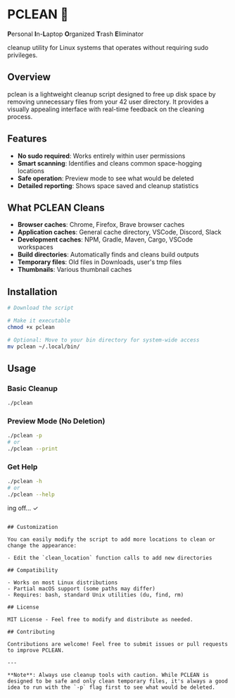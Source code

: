 # PCLEAN 🚀

**P**ersonal **I**n-**L**aptop **O**rganized **T**rash **E**liminator

cleanup utility for Linux systems that operates without requiring sudo privileges.

## Overview

pclean is a lightweight cleanup script designed to free up disk space by removing unnecessary files from your 42 user directory. It provides a visually appealing interface with real-time feedback on the cleaning process.

## Features

- **No sudo required**: Works entirely within user permissions
- **Smart scanning**: Identifies and cleans common space-hogging locations
- **Safe operation**: Preview mode to see what would be deleted
- **Detailed reporting**: Shows space saved and cleanup statistics

## What PCLEAN Cleans

- **Browser caches**: Chrome, Firefox, Brave browser caches
- **Application caches**: General cache directory, VSCode, Discord, Slack
- **Development caches**: NPM, Gradle, Maven, Cargo, VSCode workspaces
- **Build directories**: Automatically finds and cleans build outputs
- **Temporary files**: Old files in Downloads, user's tmp files
- **Thumbnails**: Various thumbnail caches

## Installation

```bash
# Download the script

# Make it executable
chmod +x pclean

# Optional: Move to your bin directory for system-wide access
mv pclean ~/.local/bin/
```

## Usage

### Basic Cleanup

```bash
./pclean
```

### Preview Mode (No Deletion)

```bash
./pclean -p
# or
./pclean --print
```

### Get Help

```bash
./pclean -h
# or
./pclean --help
```

ing off... ✓
```

## Customization

You can easily modify the script to add more locations to clean or change the appearance:

- Edit the `clean_location` function calls to add new directories

## Compatibility

- Works on most Linux distributions
- Partial macOS support (some paths may differ)
- Requires: bash, standard Unix utilities (du, find, rm)

## License

MIT License - Feel free to modify and distribute as needed.

## Contributing

Contributions are welcome! Feel free to submit issues or pull requests to improve PCLEAN.

---

**Note**: Always use cleanup tools with caution. While PCLEAN is designed to be safe and only clean temporary files, it's always a good idea to run with the `-p` flag first to see what would be deleted.
